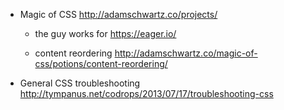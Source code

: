 - Magic of CSS http://adamschwartz.co/projects/
  - the guy works for https://eager.io/

  - content reordering http://adamschwartz.co/magic-of-css/potions/content-reordering/

- General CSS troubleshooting http://tympanus.net/codrops/2013/07/17/troubleshooting-css
